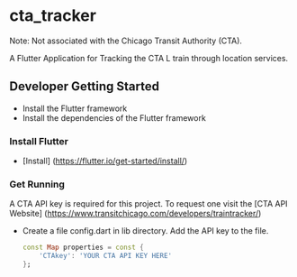 # cta_tracker

Note: Not associated with the Chicago Transit Authority (CTA).

A Flutter Application for Tracking the CTA L train through location services. 

## Developer Getting Started
 * Install the Flutter framework
 * Install the dependencies of the Flutter framework

### Install Flutter
* [Install] (https://flutter.io/get-started/install/)

### Get Running
A CTA API key is required for this project. To request one visit the [CTA API Website] (https://www.transitchicago.com/developers/traintracker/)

* Create a file config.dart in lib directory. Add the API key to the file.

    ```dart
    const Map properties = const {
        'CTAkey': 'YOUR CTA API KEY HERE'
    };
    ```
